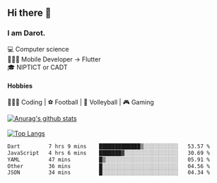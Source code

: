 ## Hi there 👋

### I am Darot.

💻 Computer science <br>
🧑🏻‍💻 Mobile Developer -> Flutter<br>
🎓 NIPTICT or CADT<br>

#### Hobbies 
🧑🏻‍💻 Coding  |  ⚽️ Football | 🏐 Volleyball | 🎮 Gaming<br>

<!-- [![Darot's GitHub stats](https://github-readme-stats.vercel.app/api?username=darot-chen)](https://github.com/darot-chen/github-readme-stats) -->
<!--
**darot-chen/darot-chen** is a ✨ _special_ ✨ repository because its `README.md` (this file) appears on your GitHub profile.

Here are some ideas to get you started:

- 🔭 I’m currently working on ...
- 🌱 I’m currently learning ...
- 👯 I’m looking to collaborate on ...
- 🤔 I’m looking for help with ...
- 💬 Ask me about ...
- 📫 How to reach me: ...
- 😄 Pronouns: ...
- ⚡ Fun fact: ...
-->

[![Anurag's github stats](https://github-readme-stats.vercel.app/api?username=darot-chen&count_private=true&theme=cobalt&show_icons=true)](https://github.com/darot-chen)
</br>
</br>
[![Top Langs](https://github-readme-stats.vercel.app/api/top-langs/?username=darot-chen&layout=compact&theme=cobalt)](https://github.com/darot-chen/)


<!--START_SECTION:waka-->

```txt
Dart         7 hrs 9 mins    █████████████▒░░░░░░░░░░░   53.57 %
JavaScript   4 hrs 6 mins    ███████▓░░░░░░░░░░░░░░░░░   30.69 %
YAML         47 mins         █▒░░░░░░░░░░░░░░░░░░░░░░░   05.91 %
Other        36 mins         █░░░░░░░░░░░░░░░░░░░░░░░░   04.56 %
JSON         34 mins         █░░░░░░░░░░░░░░░░░░░░░░░░   04.34 %
```

<!--END_SECTION:waka-->
